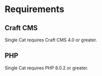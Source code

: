 # Requirements

## Craft CMS
Single Cat requires Craft CMS 4.0 or greater.

## PHP
Single Cat requires PHP 8.0.2 or greater.
